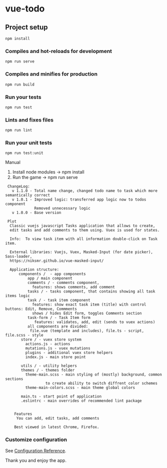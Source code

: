 # vue-todo

## Project setup
```
npm install
```

### Compiles and hot-reloads for development
```
npm run serve
```

### Compiles and minifies for production
```
npm run build
```

### Run your tests
```
npm run test
```

### Lints and fixes files
```
npm run lint
```

### Run your unit tests
```
npm run test:unit
```

Manual
 1. Install node modules -> npm install
 2. Run the game  -> npm run serve

```
 ChangeLog:
   v 1.1.0 - Total name change, changed todo name to task which more semantically correct
   v 1.0.1 - Improved logic: transferred app logic now to todos component
             Removed unnecessary logic
   v 1.0.0 - Base version
```

```
 Plot
  Classic vuejs javascript Tasks application that allows to create,
  edit tasks and add comments to them using. Vuex is used for states.

  Info:  To view task item with all information double-click on Task item.

  External libraries: Vuejs, Vuex, Masked-Input (for date picker), Sass-loader,
  https://niksmr.github.io/vue-masked-input/

  Application structure:
      components /  - app components
          app / main component
          comments / - comments component,
            features: shows comments, add comment
          tasks / - tasks component, that contains showing all task items logic
          task / - task item component
            features: show exact task item (title) with control buttons: Edit, Remove, Commments
            shows / hides Edit form, toggles Comments section
          task-form / - Task Item form
             features: validates, add, edit (sends to vuex actions)
          all components are divided:
           file.vue (template and includes), file.ts - script, file.scss - style
       store / - vuex store system
         actions.js - actions
         mutations.js - vuex mutations
         plugins - additional vuex store helpers
         index.js - main store point

       utils / - utility helpers
       themes / - themes folder
         theme-main.scss - main styling of (mostly) background, common sections
                  to create ability to switch diffrent color schemes
         theme-main-colors.scss - main theme global colors

       main.ts - start point of application
       .eslintrc - main overrides of recommended lint package


    Features
     You can add, edit tasks, add comments

    Best viewed in latest Chrome, Firefox.

```

### Customize configuration
See [Configuration Reference](https://cli.vuejs.org/config/).

Thank you and enjoy the app.
